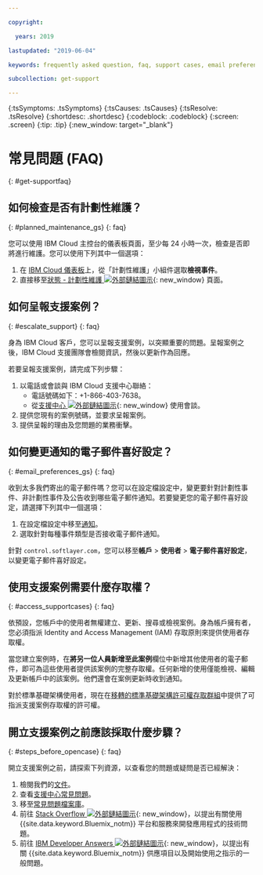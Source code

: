 ```yaml
---

copyright:

  years: 2019

lastupdated: "2019-06-04"

keywords: frequently asked question, faq, support cases, email preferences, access for cases, support faq 

subcollection: get-support 

---
```



{:tsSymptoms: .tsSymptoms}
{:tsCauses: .tsCauses}
{:tsResolve: .tsResolve}
{:shortdesc: .shortdesc}
{:codeblock: .codeblock}
{:screen: .screen}
{:tip: .tip}
{:new_window: target="_blank"}

# 常見問題 (FAQ)
{: #get-supportfaq}

## 如何檢查是否有計劃性維護？
{: #planned_maintenance_gs}
{: faq}

您可以使用 IBM Cloud 主控台的儀表板頁面，至少每 24 小時一次，檢查是否即將進行維護。您可以使用下列其中一個選項： 

1. 在 [IBM Cloud 儀表板](https://cloud.ibm.com/)上，從「計劃性維護」小組件選取**檢視事件**。 
2. 直接移至[狀態 - 計劃性維護 ![外部鏈結圖示](../icons/launch-glyph.svg "外部鏈結圖示")](https://cloud.ibm.com/status?selected=maintenance){: new_window} 頁面。

## 如何呈報支援案例？ 
{: #escalate_support}
{: faq}

身為 IBM Cloud 客戶，您可以呈報支援案例，以突顯重要的問題。呈報案例之後，IBM Cloud 支援團隊會檢閱資訊，然後以更新作為回應。 

若要呈報支援案例，請完成下列步驟： 
1. 以電話或會談與 IBM Cloud 支援中心聯絡：
    * 電話號碼如下：+1-866-403-7638。
    * 從[支援中心 ![外部鏈結圖示](../icons/launch-glyph.svg "外部鏈結圖示")](https://{DomainName}/unifiedsupport/supportcenter){: new_window} 使用會談。
2. 提供您現有的案例號碼，並要求呈報案例。 
3. 提供呈報的理由及您問題的業務衝擊。 

## 如何變更通知的電子郵件喜好設定？ 
{: #email_preferences_gs}
{: faq}

收到太多我們寄出的電子郵件嗎？您可以在設定檔設定中，變更要針對計劃性事件、非計劃性事件及公告收到哪些電子郵件通知。若要變更您的電子郵件喜好設定，請選擇下列其中一個選項： 

1. 在設定檔設定中移至[通知](https://cloud.ibm.com/user/notifications)。
1. 選取針對每種事件類型是否接收電子郵件通知。

針對 `control.softlayer.com`，您可以移至**帳戶** > **使用者** > **電子郵件喜好設定**，以變更電子郵件喜好設定。 

## 使用支援案例需要什麼存取權？ 
{: #access_supportcases}
{: faq}

依預設，您帳戶中的使用者無權建立、更新、搜尋或檢視案例。身為帳戶擁有者，您必須指派 Identity and Access Management (IAM) 存取原則來提供使用者存取權。 

當您建立案例時，在**將另一位人員新增至此案例**欄位中新增其他使用者的電子郵件，即可為這些使用者提供該案例的完整存取權。任何新增的使用僅能檢視、編輯及更新帳戶中的該案例。他們還會在案例更新時收到通知。
 

對於標準基礎架構使用者，現在在[移轉的標準基礎架構許可權存取群組](/docs/iam?topic=iam-predefined)中提供了可指派支援案例存取權的許可權。

## 開立支援案例之前應該採取什麼步驟？ 
{: #steps_before_opencase}
{: faq}

開立支援案例之前，請探索下列資源，以查看您的問題或疑問是否已經解決： 

1. 檢閱我們的[文件](https://cloud.ibm.com/docs)。 
2. 查看[支援中心常見問題](https://cloud.ibm.com/unifiedsupport/supportcenter)。 
3. 移至[常見問題檔案庫](https://cloud.ibm.com/docs/faqs)。 
4. 前往 [Stack Overflow ![外部鏈結圖示](../icons/launch-glyph.svg "外部鏈結圖示")](http://stackoverflow.com/questions/tagged/ibm-bluemix){: new_window}，以提出有關使用 {{site.data.keyword.Bluemix_notm}} 平台和服務來開發應用程式的技術問題。
5. 前往 [IBM Developer Answers ![外部鏈結圖示](../icons/launch-glyph.svg "外部鏈結圖示")](https://developer.ibm.com/answers/smart-spaces/12/bluemix.html){: new_window}，以提出有關 {{site.data.keyword.Bluemix_notm}} 供應項目以及開始使用之指示的一般問題。
